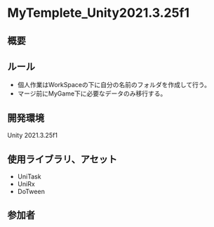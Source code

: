 # MyTemplete_Unity2021.3.25f1
## 概要  

## ルール

- 個人作業はWorkSpaceの下に自分の名前のフォルダを作成して行う。
- マージ前にMyGame下に必要なデータのみ移行する。
## 開発環境  

Unity 2021.3.25f1

## 使用ライブラリ、アセット

- UniTask
- UniRx
- DoTween

## 参加者  


